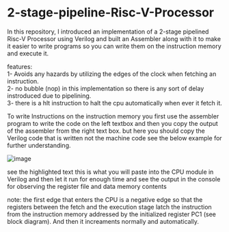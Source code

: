 # 2-stage-pipeline-Risc-V-Processor
In this repository, I introduced an implementation of a 2-stage pipelined Risc-V Processor using Verilog and built an Assembler along with it to make it easier to write programs so you can write them on the instruction memory and execute it.

features:<br />
1- Avoids any hazards by utilizing the edges of the clock when fetching an instruction.<br />
2- no bubble (nop) in this implementation so there is any sort of delay instroduced due to pipelining.<br />
3- there is a hlt instruction to halt the cpu automatically when ever it fetch it.<br />
    
To write Instructions on the instruction memory you first use the assembler program to write the code on the left textbox and then you copy the output of the assembler from the right text box. but here you should copy
the Verilog code that is written not the machine code see the below example for further understanding.


![image](https://github.com/Nedal-haltam/2-stage-pipeline-Risc-V-Processor/assets/133881380/cbf6c35c-9d8b-405e-a147-e7685baa7ec5)

see the highlighted text this is what you will paste into the CPU module in Verilog and then let it run for enough time and see the output in the console for observing the register file and data memory contents 

note: the first edge that enters the CPU is a negative edge so that the registers between the fetch and the execution stage latch the instruction from the instruction memory addressed by the initialized
register PC1 (see block diagram). And then it increaments normally and automatically.
